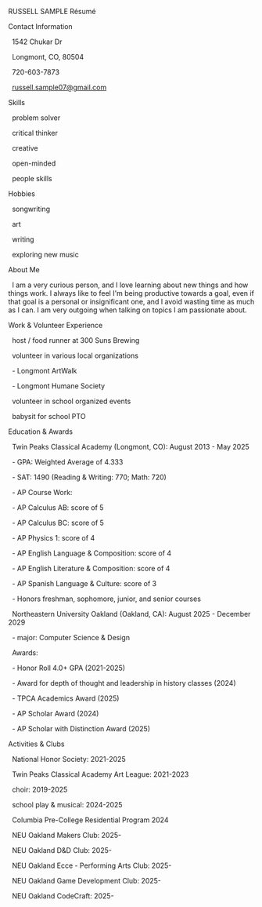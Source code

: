 RUSSELL SAMPLE Résumé



Contact Information

&nbsp;  1542 Chukar Dr

&nbsp;  Longmont, CO, 80504



&nbsp;  720-603-7873

&nbsp;  russell.sample07@gmail.com



Skills

&nbsp;  problem solver

&nbsp;  critical thinker

&nbsp;  creative

&nbsp;  open-minded

&nbsp;  people skills



Hobbies

&nbsp;  songwriting

&nbsp;  art

&nbsp;  writing

&nbsp;  exploring new music



About Me

&nbsp;  I am a very curious person, and I love learning about new things and how things work. I always like to feel I'm being productive towards a goal, even if that goal is a personal or insignificant one, and I avoid wasting time as much as I can. I am very outgoing when talking on topics I am passionate about.



Work \& Volunteer Experience

&nbsp;  host / food runner at 300 Suns Brewing

&nbsp;  volunteer in various local organizations

&nbsp;  - Longmont ArtWalk

&nbsp;  - Longmont Humane Society

&nbsp;  volunteer in school organized events

&nbsp;  babysit for school PTO



Education \& Awards

&nbsp;  Twin Peaks Classical Academy (Longmont, CO): August 2013 - May 2025

&nbsp;  - GPA: Weighted Average of 4.333

&nbsp;  - SAT: 1490 (Reading \& Writing: 770; Math: 720)

&nbsp;  - AP Course Work:

&nbsp;    - AP Calculus AB: score of 5

&nbsp;    - AP Calculus BC: score of 5

&nbsp;    - AP Physics 1: score of 4

&nbsp;    - AP English Language \& Composition: score of 4

&nbsp;    - AP English Literature \& Composition: score of 4

&nbsp;    - AP Spanish Language \& Culture: score of 3

&nbsp;  - Honors freshman, sophomore, junior, and senior courses

&nbsp;  Northeastern University Oakland (Oakland, CA): August 2025 - December 2029

&nbsp;  - major: Computer Science & Design

&nbsp;  Awards:

&nbsp;  - Honor Roll 4.0+ GPA (2021-2025)

&nbsp;  - Award for depth of thought and leadership in history classes (2024)

&nbsp;  - TPCA Academics Award (2025)

&nbsp;  - AP Scholar Award (2024)

&nbsp;  - AP Scholar with Distinction Award (2025)



Activities \& Clubs

&nbsp;  National Honor Society: 2021-2025

&nbsp;  Twin Peaks Classical Academy Art League: 2021-2023

&nbsp;  choir: 2019-2025

&nbsp;  school play \& musical: 2024-2025

&nbsp;  Columbia Pre-College Residential Program 2024

&nbsp;  NEU Oakland Makers Club: 2025-

&nbsp;  NEU Oakland D\&D Club: 2025-

&nbsp;  NEU Oakland Ecce - Performing Arts Club: 2025-

&nbsp;  NEU Oakland Game Development Club: 2025-

&nbsp;  NEU Oakland CodeCraft: 2025-

